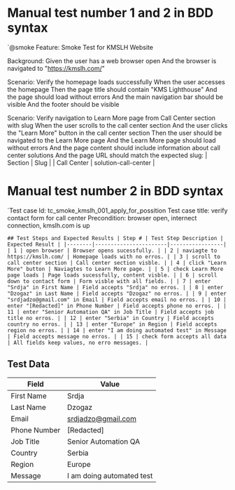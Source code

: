 # Manual test number 1 and 2 in BDD syntax

`@smoke
Feature: Smoke Test for KMSLH Website

Background:
Given the user has a web browser open
And the browser is navigated to "https://kmslh.com/"

Scenario: Verify the homepage loads successfully
When the user accesses the homepage
Then the page title should contain "KMS Lighthouse"
And the page should load without errors
And the main navigation bar should be visible
And the footer should be visible

Scenario: Verify navigation to Learn More page from Call Center section with slug
When the user scrolls to the call center section
And the user clicks the "Learn More" button in the call center section
Then the user should be navigated to the Learn More page
And the Learn More page should load without errors
And the page content should include information about call center solutions
And the page URL should match the expected slug:
| Section | Slug |
| Call Center | solution-call-center |

# Manual test number 2 in BDD syntax

`Test case Id: tc_smoke_kmslh_001_apply_for_possition
Test case title: verify contact form for call center
Precondition: browser open, internect connection, kmslh.com is up

`## Test Steps and Expected Results
| Step # | Test Step Description | Expected Result |
|--------|-----------------------|-----------------|
| 1 | open browser | Browser opens sucessfully. |
| 2 | naviagte to https://kmslh.com/ | Homepage loads with no erros. |
| 3 | scroll to call center section | Call center section visble. |
| 4 | click "Learn More" button | Naviagtes to Learn More page. |
| 5 | check Learn More page loads | Page loads sucessfully, content visble. |
| 6 | scroll down to contact form | Form visble with all fields. |
| 7 | enter "Srdja" in First Name | Field accepts "Srdja" no erros. |
| 8 | enter "Dzogaz" in Last Name | Field accepts "Dzogaz" no erros. |
| 9 | enter "srdjadzo@gmail.com" in Email | Field accepts email no erros. |
| 10 | enter "[Redacted]" in Phone Number | Field accepts phone no erros. |
| 11 | enter "Senior Automation QA" in Job Title | Field accepts job title no erros. |
| 12 | enter "Serbia" in Country | Field accepts country no erros. |
| 13 | enter "Europe" in Region | Field accepts region no erros. |
| 14 | enter "I am doing automated test" in Message | Field accepts message no erros. |
| 15 | check form accepts all data | All fields keep values, no erro messages. |`

## Test Data

| Field        | Value                     |
| ------------ | ------------------------- |
| First Name   | Srdja                     |
| Last Name    | Dzogaz                    |
| Email        | srdjadzo@gmail.com        |
| Phone Number | [Redacted]                |
| Job Title    | Senior Automation QA      |
| Country      | Serbia                    |
| Region       | Europe                    |
| Message      | I am doing automated test |

